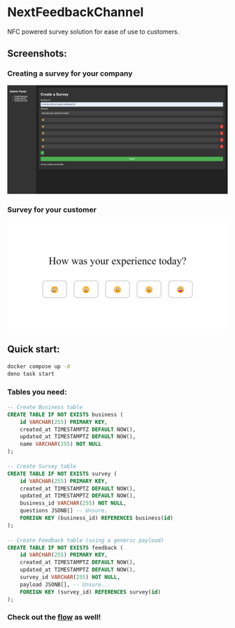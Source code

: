 # NextFeedbackChannel

NFC powered survey solution for ease of use to customers.

## Screenshots:
### Creating a survey for your company
![Creating a survey for your company](./img/2.png)


### Survey for your customer
![Survey for your customer](./img/4.png)

## Quick start:
```sh
docker compose up -d
deno task start
```

### Tables you need:

```sql
-- Create Business table
CREATE TABLE IF NOT EXISTS business (
    id VARCHAR(255) PRIMARY KEY,
    created_at TIMESTAMPTZ DEFAULT NOW(),
    updated_at TIMESTAMPTZ DEFAULT NOW(),
    name VARCHAR(255) NOT NULL
);

-- Create Survey table
CREATE TABLE IF NOT EXISTS survey (
    id VARCHAR(255) PRIMARY KEY,
    created_at TIMESTAMPTZ DEFAULT NOW(),
    updated_at TIMESTAMPTZ DEFAULT NOW(),
    business_id VARCHAR(255) NOT NULL,
    questions JSONB[] -- Unsure.
    FOREIGN KEY (business_id) REFERENCES business(id)
);

-- Create Feedback table (using a generic payload)
CREATE TABLE IF NOT EXISTS feedback (
    id VARCHAR(255) PRIMARY KEY,
    created_at TIMESTAMPTZ DEFAULT NOW(),
    updated_at TIMESTAMPTZ DEFAULT NOW(),
    survey_id VARCHAR(255) NOT NULL,
    payload JSONB[], -- Unsure...
    FOREIGN KEY (survey_id) REFERENCES survey(id)
);
```

### Check out the [flow](flow.md) as well!
